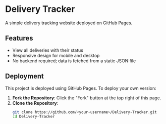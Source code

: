 # Delivery Tracker

A simple delivery tracking website deployed on GitHub Pages.

## Features

- View all deliveries with their status
- Responsive design for mobile and desktop
- No backend required; data is fetched from a static JSON file

## Deployment

This project is deployed using GitHub Pages. To deploy your own version:

1. **Fork the Repository**: Click the "Fork" button at the top right of this page.
2. **Clone the Repository**:
   ```bash
   git clone https://github.com/<your-username>/Delivery-Tracker.git
   cd Delivery-Tracker
